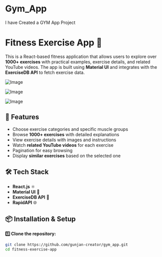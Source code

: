 # Gym_App

I have Created a GYM App Project

# Fitness Exercise App 💪

This is a React-based fitness application that allows users to explore over **1000+ exercises** with practical examples, exercise details, and related YouTube videos. The app is built using **Material UI** and integrates with the **ExerciseDB API** to fetch exercise data.

![Image](https://github.com/user-attachments/assets/a537628f-6e49-4e53-9ee0-059e30786acb)

![Image](https://github.com/user-attachments/assets/15aad3e2-dab5-4b4c-a94e-b5ab87b712b5)

![Image](https://github.com/user-attachments/assets/38cacec4-48b9-4cae-9b88-f54f82073719)

## 🚀 Features

- Choose exercise categories and specific muscle groups
- Browse **1000+ exercises** with detailed explanations
- View exercise details with images and instructions
- Watch **related YouTube videos** for each exercise
- Pagination for easy browsing
- Display **similar exercises** based on the selected one

## 🛠 Tech Stack

- **React.js** ⚛️
- **Material UI** 🎨
- **ExerciseDB API** 💾
- **RapidAPI** 🌐

## 📦 Installation & Setup

**1️⃣ Clone the repository:**
   ```bash
   git clone https://github.com/gunjan-creator/gym_app.git
   cd fitness-exercise-app
